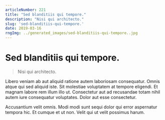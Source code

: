 ```yaml
---
articleNumber: 221
title: "Sed blanditiis qui tempore."
description: "Nisi qui architecto."
slug: 'sed-blanditiis-qui-tempore.'
date: 2019-03-16
rngImg: ../generated_images/sed-blanditiis-qui-tempore..jpg
---
```


# Sed blanditiis qui tempore.

> Nisi qui architecto.

Libero veniam ab aut aliquid ratione autem laboriosam consequatur. Omnis atque qui sed aliquid iste. Sit molestiae voluptatem at tempore eligendi. Et magnam labore rem illum illo ut. Consectetur aut ad recusandae totam nihil autem iure consequatur voluptates. Dolor aut esse consectetur.
 Accusantium velit omnis. Modi modi sunt sequi dolor qui error aspernatur tempora hic. Et cumque et ut non. Velit qui ut velit possimus harum.
